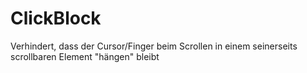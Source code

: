 # ClickBlock

Verhindert, dass der Cursor/Finger beim Scrollen in einem seinerseits scrollbaren Element "hängen" bleibt